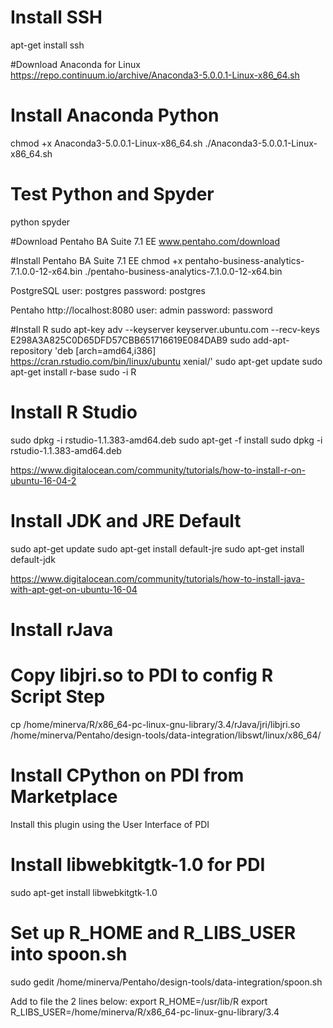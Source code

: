 



# Install SSH
apt-get install ssh

#Download Anaconda for Linux
https://repo.continuum.io/archive/Anaconda3-5.0.0.1-Linux-x86_64.sh

# Install Anaconda Python
chmod +x Anaconda3-5.0.0.1-Linux-x86_64.sh 
./Anaconda3-5.0.0.1-Linux-x86_64.sh

# Test Python and Spyder 
python
spyder

#Download Pentaho BA Suite 7.1 EE
www.pentaho.com/download 

#Install Pentaho BA Suite 7.1 EE
chmod +x pentaho-business-analytics-7.1.0.0-12-x64.bin
./pentaho-business-analytics-7.1.0.0-12-x64.bin

PostgreSQL
user: postgres
password: postgres

Pentaho
http://localhost:8080
user: admin
password: password


#Install R 
sudo apt-key adv --keyserver keyserver.ubuntu.com --recv-keys E298A3A825C0D65DFD57CBB651716619E084DAB9
sudo add-apt-repository 'deb [arch=amd64,i386] https://cran.rstudio.com/bin/linux/ubuntu xenial/'
sudo apt-get update
sudo apt-get install r-base
sudo -i R

# Install R Studio
sudo dpkg -i rstudio-1.1.383-amd64.deb
sudo apt-get -f install
sudo dpkg -i rstudio-1.1.383-amd64.deb

https://www.digitalocean.com/community/tutorials/how-to-install-r-on-ubuntu-16-04-2

# Install JDK and JRE Default
sudo apt-get update
sudo apt-get install default-jre
sudo apt-get install default-jdk

https://www.digitalocean.com/community/tutorials/how-to-install-java-with-apt-get-on-ubuntu-16-04

# Install rJava

# Copy libjri.so to PDI to config R Script Step
cp /home/minerva/R/x86_64-pc-linux-gnu-library/3.4/rJava/jri/libjri.so /home/minerva/Pentaho/design-tools/data-integration/libswt/linux/x86_64/


# Install CPython on PDI from Marketplace
Install this plugin using the User Interface of PDI

# Install libwebkitgtk-1.0 for PDI
sudo apt-get install libwebkitgtk-1.0

# Set up R_HOME and R_LIBS_USER into spoon.sh 
sudo gedit /home/minerva/Pentaho/design-tools/data-integration/spoon.sh 

Add to file the 2 lines below:
export R_HOME=/usr/lib/R
export R_LIBS_USER=/home/minerva/R/x86_64-pc-linux-gnu-library/3.4



